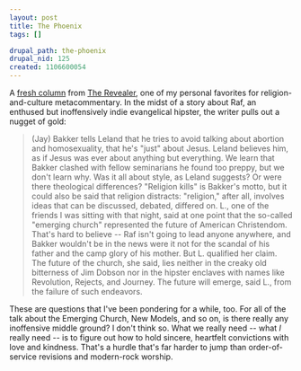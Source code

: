 ```yaml
--- 
layout: post
title: The Phoenix
tags: []

drupal_path: the-phoenix
drupal_nid: 125
created: 1106600054
---
```

A <a href="http://www.therevealer.org/archives/timely_001528.php">fresh column</a> from <a href="http://www.therevealer.org"> The Revealer</a>, one of my personal favorites for religion-and-culture metacommentary. In the midst of a story about Raf, an enthused but inoffensively indie evangelical hipster, the writer pulls out a nugget of gold:

<blockquote>(Jay) Bakker tells Leland that he tries to avoid talking about abortion and homosexuality, that he's "just" about Jesus. Leland believes him, as if Jesus was ever about anything but everything. We learn that Bakker clashed with fellow seminarians he found too preppy, but we don't learn why. Was it all about style, as Leland suggests? Or were there theological differences? "Religion kills" is Bakker's motto, but it could also be said that religion distracts: "religion," after all, involves ideas that can be discussed, debated, differed on.
L., one of the friends I was sitting with that night, said at one point that the so-called "emerging church" represented the future of American Christendom. That's hard to believe -- Raf isn't going to lead anyone anywhere, and Bakker wouldn't be in the news were it not for the scandal of his father and the camp glory of his mother.
But L. qualified her claim. The future of the church, she said, lies neither in the creaky old bitterness of Jim Dobson nor in the hipster enclaves with names like Revolution, Rejects, and Journey. The future will emerge, said L., from the failure of such endeavors.</blockquote>

These are questions that I've been pondering for a while, too. For all of the talk about the Emerging Church, New Models, and so on, is there really any inoffensive middle ground? I don't think so. What we really need -- what *I* really need -- is to figure out how to hold sincere, heartfelt convictions with love and kindness. That's a hurdle that's far harder to jump than order-of-service revisions and modern-rock worship.
